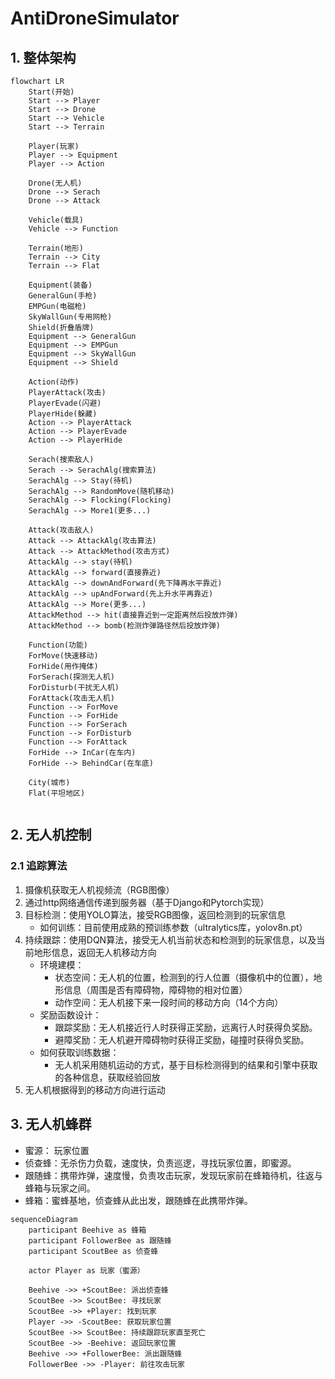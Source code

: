 # AntiDroneSimulator

## 1. 整体架构

```mermaid
flowchart LR
	Start(开始)
	Start --> Player
	Start --> Drone
	Start --> Vehicle
	Start --> Terrain
	
	Player(玩家)
	Player --> Equipment
	Player --> Action
	
	Drone(无人机)
	Drone --> Serach
	Drone --> Attack
	
	Vehicle(载具)
	Vehicle --> Function

	Terrain(地形)
	Terrain --> City
	Terrain --> Flat

	Equipment(装备)
	GeneralGun(手枪)
	EMPGun(电磁枪)
	SkyWallGun(专用网枪)
	Shield(折叠盾牌)	
	Equipment --> GeneralGun
	Equipment --> EMPGun
	Equipment --> SkyWallGun
	Equipment --> Shield
	
	Action(动作)
	PlayerAttack(攻击)
	PlayerEvade(闪避)
	PlayerHide(躲藏)
	Action --> PlayerAttack
	Action --> PlayerEvade
	Action --> PlayerHide
	
	Serach(搜索敌人)
	Serach --> SerachAlg(搜索算法)
	SerachAlg --> Stay(待机)
	SerachAlg --> RandomMove(随机移动)
	SerachAlg --> Flocking(Flocking)
	SerachAlg --> More1(更多...)
	
	Attack(攻击敌人)
	Attack --> AttackAlg(攻击算法)
	Attack --> AttackMethod(攻击方式)
	AttackAlg --> stay(待机)
	AttackAlg --> forward(直接靠近)
	AttackAlg --> downAndForward(先下降再水平靠近)
	AttackAlg --> upAndForward(先上升水平再靠近)
	AttackAlg --> More(更多...)
	AttackMethod --> hit(直接靠近到一定距离然后投放炸弹)
	AttackMethod --> bomb(检测炸弹路径然后投放炸弹)
	
	Function(功能)
	ForMove(快速移动)
	ForHide(用作掩体)
	ForSerach(探测无人机)
	ForDisturb(干扰无人机)
	ForAttack(攻击无人机)
	Function --> ForMove
	Function --> ForHide
	Function --> ForSerach
	Function --> ForDisturb
	Function --> ForAttack
	ForHide --> InCar(在车内)
	ForHide --> BehindCar(在车底)
	
	City(城市)
	Flat(平坦地区)
		
```



## 2. 无人机控制

### 2.1 追踪算法

1. 摄像机获取无人机视频流（RGB图像）
2. 通过http网络通信传递到服务器（基于Django和Pytorch实现）
3. 目标检测：使用YOLO算法，接受RGB图像，返回检测到的玩家信息
   * 如何训练：目前使用成熟的预训练参数（ultralytics库，yolov8n.pt）
4. 持续跟踪：使用DQN算法，接受无人机当前状态和检测到的玩家信息，以及当前地形信息，返回无人机移动方向
   * 环境建模：
     * 状态空间：无人机的位置，检测到的行人位置（摄像机中的位置），地形信息（周围是否有障碍物，障碍物的相对位置）
     * 动作空间：无人机接下来一段时间的移动方向（14个方向）
   * 奖励函数设计：
     * 跟踪奖励：无人机接近行人时获得正奖励，远离行人时获得负奖励。
     * 避障奖励：无人机避开障碍物时获得正奖励，碰撞时获得负奖励。
   * 如何获取训练数据：
     * 无人机采用随机运动的方式，基于目标检测得到的结果和引擎中获取的各种信息，获取经验回放
5. 无人机根据得到的移动方向进行运动



## 3. 无人机蜂群

* 蜜源： 玩家位置
* 侦查蜂：无杀伤力负载，速度快，负责巡逻，寻找玩家位置，即蜜源。
* 跟随蜂：携带炸弹，速度慢，负责攻击玩家，发现玩家前在蜂箱待机，往返与蜂箱与玩家之间。
* 蜂箱：蜜蜂基地，侦查蜂从此出发，跟随蜂在此携带炸弹。

```mermaid
sequenceDiagram
    participant Beehive as 蜂箱
    participant FollowerBee as 跟随蜂
    participant ScoutBee as 侦查蜂
    
    actor Player as 玩家（蜜源）
    
    Beehive ->> +ScoutBee: 派出侦查蜂
    ScoutBee ->> ScoutBee: 寻找玩家
	ScoutBee ->> +Player: 找到玩家
	Player ->> -ScoutBee: 获取玩家位置
	ScoutBee ->> ScoutBee: 持续跟踪玩家直至死亡
	ScoutBee ->> -Beehive: 返回玩家位置
	Beehive ->> +FollowerBee: 派出跟随蜂
	FollowerBee ->> -Player: 前往攻击玩家
    
```



